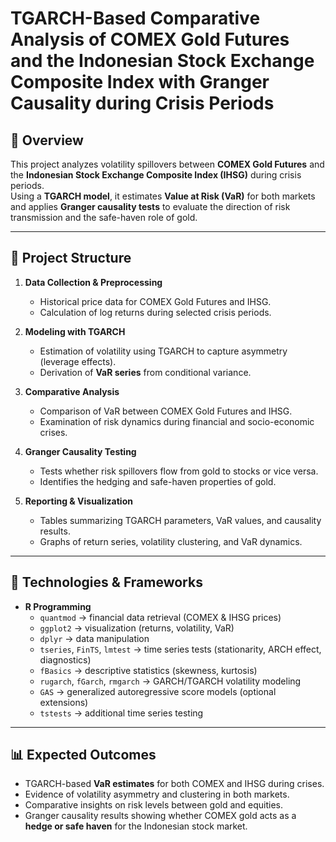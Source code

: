 # TGARCH-Based Comparative Analysis of COMEX Gold Futures and the Indonesian Stock Exchange Composite Index with Granger Causality during Crisis Periods

## 📌 Overview
This project analyzes volatility spillovers between **COMEX Gold Futures** and the **Indonesian Stock Exchange Composite Index (IHSG)** during crisis periods.  
Using a **TGARCH model**, it estimates **Value at Risk (VaR)** for both markets and applies **Granger causality tests** to evaluate the direction of risk transmission and the safe-haven role of gold.

---

## 📂 Project Structure
1. **Data Collection & Preprocessing**  
   - Historical price data for COMEX Gold Futures and IHSG.  
   - Calculation of log returns during selected crisis periods.  

2. **Modeling with TGARCH**  
   - Estimation of volatility using TGARCH to capture asymmetry (leverage effects).  
   - Derivation of **VaR series** from conditional variance.  

3. **Comparative Analysis**  
   - Comparison of VaR between COMEX Gold Futures and IHSG.  
   - Examination of risk dynamics during financial and socio-economic crises.  

4. **Granger Causality Testing**  
   - Tests whether risk spillovers flow from gold to stocks or vice versa.  
   - Identifies the hedging and safe-haven properties of gold.  

5. **Reporting & Visualization**  
   - Tables summarizing TGARCH parameters, VaR values, and causality results.  
   - Graphs of return series, volatility clustering, and VaR dynamics.  

---

## 🚀 Technologies & Frameworks
- **R Programming**  
  - `quantmod` → financial data retrieval (COMEX & IHSG prices)
  - `ggplot2` → visualization (returns, volatility, VaR)
  - `dplyr` → data manipulation
  - `tseries`, `FinTS`, `lmtest` → time series tests (stationarity, ARCH effect, diagnostics)
  - `fBasics` → descriptive statistics (skewness, kurtosis)
  - `rugarch`, `fGarch`, `rmgarch` → GARCH/TGARCH volatility modeling
  - `GAS` → generalized autoregressive score models (optional extensions)
  - `tstests` → additional time series testing 

---

## 📊 Expected Outcomes
- TGARCH-based **VaR estimates** for both COMEX and IHSG during crises.  
- Evidence of volatility asymmetry and clustering in both markets.  
- Comparative insights on risk levels between gold and equities.  
- Granger causality results showing whether COMEX gold acts as a **hedge or safe haven** for the Indonesian stock market.  
